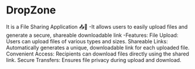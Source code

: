 # DropZone
It is a File Sharing Application 📤🔗
-It allows users to easily upload files and generate a secure, shareable downloadable link
-Features:
File Upload: Users can upload files of various types and sizes.
Shareable Links: Automatically generates a unique, downloadable link for each uploaded file.
Convenient Access: Recipients can download files directly using the shared link.
Secure Transfers: Ensures file privacy during upload and download.
